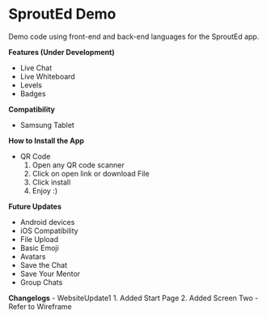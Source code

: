# SproutEd Demo
Demo code using front-end and back-end languages for the SproutEd app.

**Features (Under Development)**  
  - Live Chat
  - Live Whiteboard
  - Levels
  - Badges

**Compatibility**
  - Samsung Tablet

**How to Install the App**
  - QR Code
    1. Open any QR code scanner
    2. Click on open link or download File
    3. Click install
    4. Enjoy :)

**Future Updates**
  - Android devices
  - iOS Compatibility
  - File Upload
  - Basic Emoji
  - Avatars
  - Save the Chat
  - Save Your Mentor
  - Group Chats

**Changelogs**
    - WebsiteUpdate1
        1. Added Start Page
        2. Added Screen Two
            - Refer to Wireframe